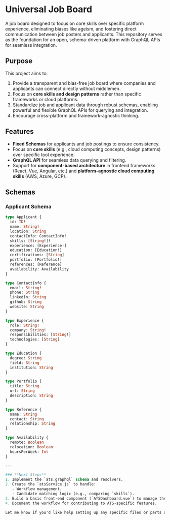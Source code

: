 # Universal Job Board

A job board designed to focus on core skills over specific platform experience, eliminating biases like ageism, and fostering direct communication between job posters and applicants. This repository serves as the foundation for an open, schema-driven platform with GraphQL APIs for seamless integration.

## **Purpose**

This project aims to:
1. Provide a transparent and bias-free job board where companies and applicants can connect directly without middlemen.
2. Focus on **core skills and design patterns** rather than specific frameworks or cloud platforms.
3. Standardize job and applicant data through robust schemas, enabling powerful and flexible GraphQL APIs for querying and integration.
4. Encourage cross-platform and framework-agnostic thinking.

## **Features**

- **Fixed Schemas** for applicants and job postings to ensure consistency.
- Focus on **core skills** (e.g., cloud computing concepts, design patterns) over specific tool experience.
- **GraphQL API** for seamless data querying and filtering.
- Support for **component-based architecture** in frontend frameworks (React, Vue, Angular, etc.) and **platform-agnostic cloud computing skills** (AWS, Azure, GCP).

## **Schemas**

### **Applicant Schema**

```graphql
type Applicant {
  id: ID!
  name: String!
  location: String
  contactInfo: ContactInfo!
  skills: [String!]!
  experience: [Experience!]
  education: [Education!]
  certifications: [String]
  portfolio: [Portfolio!]
  references: [Reference]
  availability: Availability
}

type ContactInfo {
  email: String!
  phone: String
  linkedIn: String
  github: String
  website: String
}

type Experience {
  role: String!
  company: String!
  responsibilities: [String!]
  technologies: [String]
}

type Education {
  degree: String
  field: String
  institution: String
}

type Portfolio {
  title: String
  url: String
  description: String
}

type Reference {
  name: String
  contact: String
  relationship: String
}

type Availability {
  remote: Boolean
  relocation: Boolean
  hoursPerWeek: Int
}

---

### **Next Steps**
1. Implement the `ats.graphql` schema and resolvers.
2. Create the `atsService.js` to handle:
   - Workflow management.
   - Candidate matching logic (e.g., comparing `skills`).
3. Build a basic front-end component (`ATSDashboard.vue`) to manage the applicant pipeline.
4. Document the workflow for contributing to ATS-specific features.

Let me know if you'd like help setting up any specific files or parts of the ATS!
